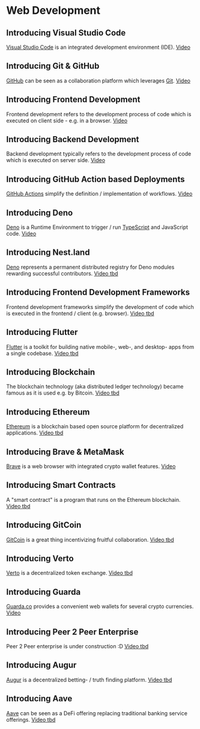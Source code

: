 # Web Development

## Introducing Visual Studio Code
[Visual Studio Code](https://code.visualstudio.com/insiders/) is an integrated development environment (IDE). [Video](https://youtu.be/xeDNGkWO2xg)

## Introducing Git & GitHub
[GitHub](https://github.com/) can be seen as a collaboration platform which leverages [Git](https://git-scm.com/downloads). [Video](https://youtu.be/dSQqrmqEvOM)

## Introducing Frontend Development
Frontend development refers to the development process of code which is executed on client side - e.g. in a browser. [Video](https://youtu.be/IcpTHwOonaQ)

## Introducing Backend Development
Backend development typically refers to the development process of code which is executed on server side. [Video](https://youtu.be/DZ7_0IzStQM)

## Introducing GitHub Action based Deployments
[GitHub Actions](https://github.com/features/actions) simplify the definition / implementation of workflows. [Video](https://youtu.be/RqrhFTSFsyc)

## Introducing Deno
[Deno](https://deno.land/) is a Runtime Environment to trigger / run [TypeScript](https://www.typescriptlang.org/) and JavaScript code. [Video](https://www.youtube.com/watch?v=mhnpeOLiQTg)

## Introducing Nest.land
[Deno](https://nest.land/) represents a permanent distributed registry for Deno modules rewarding successful contributors. [Video tbd]()

## Introducing Frontend Development Frameworks
Frontend development frameworks simplify the development of code which is executed in the frontend / client (e.g. browser). [Video tbd]()  

## Introducing Flutter
[Flutter](https://flutter.dev/) is a toolkit for building native mobile-, web-, and desktop- apps from a single codebase. [Video tbd]()

## Introducing Blockchain
The blockchain technology (aka distributed ledger technology) became famous as it is used e.g. by Bitcoin. [Video tbd]() 

## Introducing Ethereum
[Ethereum](https://ethereum.org/en) is a blockchain based open source platform for decentralized applications. [Video tbd]()

## Introducing Brave & MetaMask
[Brave](https://brave.com) is a web browser with integrated crypto wallet features. [Video](https://www.youtube.com/watch?v=avHmwThJ_-g)

## Introducing Smart Contracts
A "smart contract" is a program that runs on the Ethereum blockchain. [Video tbd]()

## Introducing GitCoin
[GitCoin](https://gitcoin.co/) is a great thing incentivizing fruitful collaboration. [Video tbd]()

## Introducing Verto 
[Verto](https://verto.exchange/) is a decentralized token exchange. [Video tbd]()

## Introducing Guarda
[Guarda.co](https://guarda.co) provides a convenient web wallets for several crypto currencies. [Video](https://www.youtube.com/watch?v=hTqqTU2msOc)

## Introducing Peer 2 Peer Enterprise
Peer 2 Peer enterprise is under construction :D [Video tbd]()

## Introducing Augur
[Augur](https://www.augur.net/) is a decentralized betting- / truth finding platform. [Video tbd]()

## Introducing Aave
[Aave](https://aave.com/) can be seen as a DeFi offering replacing traditional banking service offerings. [Video tbd]()



